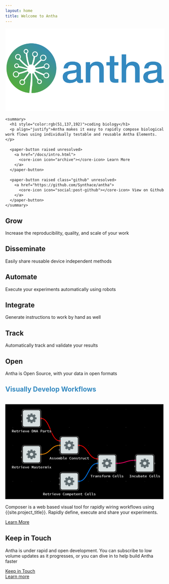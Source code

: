 ```yaml
---
layout: home
title: Welcome to Antha
---
```


<section id="future" class="main-bg">
  <div class="panel left">
    <img src="/images/logos/a-logo-color-416.svg">

    <summary>
      <h1 style="color:rgb(51,137,192)">coding biology</h1>
      <p align="justify">Antha makes it easy to rapidly compose biological work flows using individually testable and reusable Antha Elements.</p>

      <paper-button raised unresolved>
        <a href="/docs/intro.html">
          <core-icon icon="archive"></core-icon> Learn More
      	</a>
      </paper-button>

      <paper-button raised class="github" unresolved>
      	<a href="https://github.com/Synthace/antha">
          <core-icon icon="social:post-github"></core-icon> View on Github
      	</a>
      </paper-button>
    </summary>
  </div>

</section>

<section id="why-antha" class="main-purple">
  <div class="panel right">
    <summary>
		<smart-flow width="800">
			<div id="grow">
				<smart-flow width="100">
					<segment layout vertical>
						<h2><core-icon src="images/noun/grow.svg" class="icon-big"></core-icon> Grow</h2>
						<p>Increase the reproducibility, quality, and scale of your work</p>					
					</segment>
				</smart-flow>
		  	</div>
			<div id="disseminate">
				<smart-flow width="100">
					<segment layout vertical>
						<h2><core-icon src="images/noun/disseminate.svg" class="icon-big"></core-icon> Disseminate</h2>
						<p>Easily share reusable device independent methods</p>					
					</segment>
				</smart-flow>
		  	</div>
    		</smart-flow>
		<smart-flow width="800">
			<div id="automate">
				<smart-flow width="100">
					<segment layout vertical>
						<h2><core-icon src="images/noun/robot.svg" class="icon-big"></core-icon> Automate</h2>
						<p>Execute your experiments automatically using robots</p>					
					</segment>
				</smart-flow>
		  	</div>
			<div id="manual">
				<smart-flow width="100">
					<segment layout vertical>
						<h2><core-icon src="images/noun/scientist.svg" class="icon-big"></core-icon> Integrate</h2>
						<p>Generate instructions to work by hand as well</p>					
					</segment>
				</smart-flow>
		  	</div>
    	</smart-flow>
		<smart-flow width="800">
			<div id="track">
				<smart-flow width="100">
					<segment layout vertical>
						<h2><core-icon src="images/noun/data.svg" class="icon-big"></core-icon> Track</h2>
						<p>Automatically track and validate your results</p>					
					</segment>
				</smart-flow>
		  	</div>
			<div id="open">
				<smart-flow width="100">
					<segment layout vertical>
						<h2><core-icon src="images/noun/unlock.png" class="icon-big"></core-icon> Open</h2>
						<p>Antha is Open Source, with your data in open formats</p>					
					</segment>
				</smart-flow>
		  	</div>
    	</smart-flow>
	</summary>
  </div>
</section>

<section id="composer" class="main-bg">
  <div class="panel">
    <summary style="transform: translateZ(0);">
      <h1 style="color:rgb(51,137,192)">Visually Develop Workflows</h1>
	  <br>
	<div class="scroll">
      		<a href="/docs/concepts/flow-based-programming.html" target="_blank">
        		<img src="/images/flow-gui.png" height="300" width="500" alt="Learn More About Composition" title="Learn More About Composition" />
      		</a>
	</div>
      <div>
        <p>
        Composer is a web based visual tool for rapidly wiring workflows using {{site.project_title}}. Rapidly define, execute and share your experiments.
        </p>
          <paper-button>
        	<a href="/docs/concepts/flow-based-programming.html" target="_blank">
            		<core-icon icon="arrow-forward"></core-icon> Learn More
        	</a>
          </paper-button>
      </div>
    </summary>
  </div>
</section>


<section id="learn" class="main-purple">
  <div class="panel right">
    <summary>
      <learn-tabs></learn-tabs>
    </summary>
  </div>
</section>


<section id="keep-in-touch" class="main-bg">
  <div class="panel right">
    <summary>
      <h1>Keep in Touch</h1>
      <p>Antha is under rapid and open development. You can subscribe to low volume updates as it progresses, or you can dive in to help build Antha faster</p>
	  <div layout horizontal justified>
		  <div></div>
		  <div>
		  	<paper-button raised>
	  			<a href="https://groups.google.com/a/antha-lang.org/group/antha-dev/boxsubscribe">
		  			<core-icon icon="mail"></core-icon> Keep in Touch
				</a>
			</paper-button>
		  </div>
		  <div></div>
		  <div>	
        	<paper-button raised>
      			<a href="/docs/intro.html">
          	  		<core-icon icon="arrow-forward"></core-icon> Learn more
      	  		</a>
        	</paper-button>
		  </div>
		  <div></div>
    </summary>
  </div>
</section>

